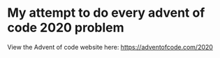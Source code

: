 # My attempt to do every advent of code 2020 problem
View the Advent of code website here: https://adventofcode.com/2020
